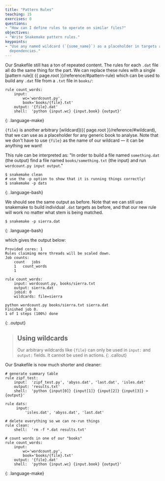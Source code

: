 ```yaml
---
title: "Pattern Rules"
teaching: 15
exercises: 0
questions:
- "How can I define rules to operate on similar files?"
objectives:
- "Write Snakemake pattern rules."
keypoints:
- "Use any named wildcard (`{some_name}`) as a placeholder in targets and
  dependencies."
---
```


Our Snakefile still has a ton of repeated content.
The rules for each `.dat` file all do the same thing for the part.
We can replace these rules with a single [pattern rule](
{{ page.root }}/reference/#pattern-rule) which can be used to build any
`.dat` file from a `.txt` file in `books/`:

```
rule count_words:
    input:
        wc='wordcount.py',
        book='books/{file}.txt'
    output: '{file}.dat'
    shell:  'python {input.wc} {input.book} {output}'
```
{: .language-make}

`{file}` is another arbitrary [wildcard]({{ page.root }}/reference/#wildcard),
that we can use as a placeholder for any generic book to analyse.
Note that we don't have to use `{file}` as the name of our wildcard &mdash;
it can be anything we want!

This rule can be interpreted as:
"In order to build a file named `something.dat` (the output)
find a file named `books/something.txt` (the input)
and run `wordcount.py input output`."

```
$ snakemake clean
# use the -p option to show that it is running things correctly!
$ snakemake -p dats
```
{: .language-bash}

We should see the same output as before.
Note that we can still use snakemake to build individual `.dat` targets as
before, and that our new rule will work no matter what stem is being matched.

```
$ snakemake -p sierra.dat
```
{: .language-bash}

which gives the output below:

```
Provided cores: 1
Rules claiming more threads will be scaled down.
Job counts:
    count	jobs
    1	count_words
    1

rule count_words:
    input: wordcount.py, books/sierra.txt
    output: sierra.dat
    jobid: 0
    wildcards: file=sierra

python wordcount.py books/sierra.txt sierra.dat
Finished job 0.
1 of 1 steps (100%) done
```
{: .output}

> ## Using wildcards
>
> Our arbitrary wildcards like `{file}` can only be used in
> `input:` and `output:` fields. It cannot be used in actions.
{: .callout}

Our Snakefile is now much shorter and cleaner:

```
# generate summary table
rule zipf_test:
    input:  'zipf_test.py', 'abyss.dat', 'last.dat', 'isles.dat'
    output: 'results.txt'
    shell:  'python {input[0]} {input[1]} {input[2]} {input[3]} > {output}'

rule dats:
     input:
         'isles.dat', 'abyss.dat', 'last.dat'

# delete everything so we can re-run things
rule clean:
    shell:  'rm -f *.dat results.txt'

# count words in one of our "books"
rule count_words:
    input:
        wc='wordcount.py',
        book='books/{file}.txt'
    output: '{file}.dat'
    shell:  'python {input.wc} {input.book} {output}'
```
{: .language-make}
